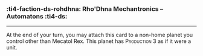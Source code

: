 ### :ti4-faction-ds-rohdhna: __Rho'Dhna Mechantronics – Automatons__ :ti4-ds:

---

At the end of your turn, you may attach this card to a non-home planet you control other than Mecatol Rex. 
This planet has <span style="font-variant:small-caps;">Production 3</span> as if it were a unit.

